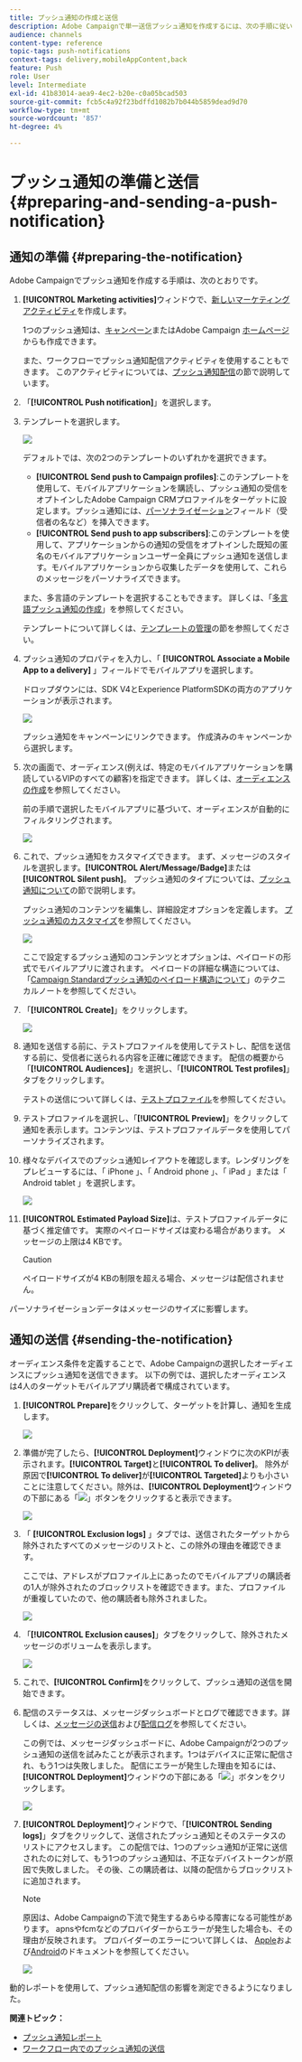 ```yaml
---
title: プッシュ通知の作成と送信
description: Adobe Campaignで単一送信プッシュ通知を作成するには、次の手順に従います。
audience: channels
content-type: reference
topic-tags: push-notifications
context-tags: delivery,mobileAppContent,back
feature: Push
role: User
level: Intermediate
exl-id: 41b83014-aea9-4ec2-b20e-c0a05bcad503
source-git-commit: fcb5c4a92f23bdffd1082b7b044b5859dead9d70
workflow-type: tm+mt
source-wordcount: '857'
ht-degree: 4%

---
```


# プッシュ通知の準備と送信{#preparing-and-sending-a-push-notification}

## 通知の準備 {#preparing-the-notification}

Adobe Campaignでプッシュ通知を作成する手順は、次のとおりです。

1. **[!UICONTROL Marketing activities]**&#x200B;ウィンドウで、[新しいマーケティングアクティビティ](../../start/using/marketing-activities.md#creating-a-marketing-activity)を作成します。

   1つのプッシュ通知は、[キャンペーン](../../start/using/marketing-activities.md#creating-a-marketing-activity)またはAdobe Campaign [ホームページ](../../start/using/interface-description.md#home-page)からも作成できます。

   また、ワークフローでプッシュ通知配信アクティビティを使用することもできます。 このアクティビティについては、[プッシュ通知配信](../../automating/using/push-notification-delivery.md)の節で説明しています。

1. 「**[!UICONTROL Push notification]**」を選択します。
1. テンプレートを選択します。

   ![](assets/push_notif_type.png)

   デフォルトでは、次の2つのテンプレートのいずれかを選択できます。

   * **[!UICONTROL Send push to Campaign profiles]**:このテンプレートを使用して、モバイルアプリケーションを購読し、プッシュ通知の受信をオプトインしたAdobe Campaign CRMプロファイルをターゲットに設定します。プッシュ通知には、[パーソナライゼーション](../../designing/using/personalization.md#inserting-a-personalization-field)フィールド（受信者の名など）を挿入できます。
   * **[!UICONTROL Send push to app subscribers]**:このテンプレートを使用して、アプリケーションからの通知の受信をオプトインした既知の匿名のモバイルアプリケーションユーザー全員にプッシュ通知を送信します。モバイルアプリケーションから収集したデータを使用して、これらのメッセージをパーソナライズできます。

   また、多言語のテンプレートを選択することもできます。 詳しくは、「[多言語プッシュ通知の作成](../../channels/using/creating-a-multilingual-push-notification.md)」を参照してください。

   テンプレートについて詳しくは、[テンプレートの管理](../../start/using/marketing-activity-templates.md)の節を参照してください。

1. プッシュ通知のプロパティを入力し、「 **[!UICONTROL Associate a Mobile App to a delivery]** 」フィールドでモバイルアプリを選択します。

   ドロップダウンには、SDK V4とExperience PlatformSDKの両方のアプリケーションが表示されます。

   ![](assets/push_notif_properties.png)

   プッシュ通知をキャンペーンにリンクできます。 作成済みのキャンペーンから選択します。

1. 次の画面で、オーディエンス(例えば、特定のモバイルアプリケーションを購読しているVIPのすべての顧客)を指定できます。 詳しくは、[オーディエンスの作成](../../audiences/using/creating-audiences.md)を参照してください。

   前の手順で選択したモバイルアプリに基づいて、オーディエンスが自動的にフィルタリングされます。

   ![](assets/push_notif_audience.png)

1. これで、プッシュ通知をカスタマイズできます。 まず、メッセージのスタイルを選択します。**[!UICONTROL Alert/Message/Badge]**&#x200B;または&#x200B;**[!UICONTROL Silent push]**。 プッシュ通知のタイプについては、[プッシュ通知について](../../channels/using/about-push-notifications.md)の節で説明します。

   プッシュ通知のコンテンツを編集し、詳細設定オプションを定義します。 [プッシュ通知のカスタマイズ](../../channels/using/customizing-a-push-notification.md)を参照してください。

   ![](assets/push_notif_content.png)

   ここで設定するプッシュ通知のコンテンツとオプションは、ペイロードの形式でモバイルアプリに渡されます。 ペイロードの詳細な構造については、「[Campaign Standardプッシュ通知のペイロード構造について](https://docs.adobe.com/content/help/ja-JP/campaign-standard/using/communication-channels/push-notifications/push-payload.html)」のテクニカルノートを参照してください。

1. 「**[!UICONTROL Create]**」をクリックします。

   ![](assets/push_notif_content_2.png)

1. 通知を送信する前に、テストプロファイルを使用してテストし、配信を送信する前に、受信者に送られる内容を正確に確認できます。 配信の概要から「**[!UICONTROL Audiences]**」を選択し、「**[!UICONTROL Test profiles]**」タブをクリックします。

   テストの送信について詳しくは、[テストプロファイル](../../sending/using/sending-proofs.md)を参照してください。

1. テストプロファイルを選択し、「**[!UICONTROL Preview]**」をクリックして通知を表示します。コンテンツは、テストプロファイルデータを使用してパーソナライズされます。
1. 様々なデバイスでのプッシュ通知レイアウトを確認します。レンダリングをプレビューするには、「 iPhone 」、「 Android phone 」、「 iPad 」または「 Android tablet 」を選択します。

   ![](assets/push_notif_preview.png)

1. **[!UICONTROL Estimated Payload Size]**&#x200B;は、テストプロファイルデータに基づく推定値です。 実際のペイロードサイズは変わる場合があります。 メッセージの上限は4 KBです。

   >[!CAUTION]
   >
   >ペイロードサイズが4 KBの制限を超える場合、メッセージは配信されません。

パーソナライゼーションデータはメッセージのサイズに影響します。

## 通知の送信 {#sending-the-notification}

オーディエンス条件を定義することで、Adobe Campaignの選択したオーディエンスにプッシュ通知を送信できます。 以下の例では、選択したオーディエンスは4人のターゲットモバイルアプリ購読者で構成されています。

1. **[!UICONTROL Prepare]**&#x200B;をクリックして、ターゲットを計算し、通知を生成します。

   ![](assets/push_send_1.png)

1. 準備が完了したら、**[!UICONTROL Deployment]**&#x200B;ウィンドウに次のKPIが表示されます。**[!UICONTROL Target]**&#x200B;と&#x200B;**[!UICONTROL To deliver]**。 除外が原因で&#x200B;**[!UICONTROL To deliver]**&#x200B;が&#x200B;**[!UICONTROL Targeted]**&#x200B;よりも小さいことに注意してください。除外は、**[!UICONTROL Deployment]**&#x200B;ウィンドウの下部にある「![](assets/lp_link_properties.png)」ボタンをクリックすると表示できます。

   ![](assets/push_send_2.png)

1. 「 **[!UICONTROL Exclusion logs]** 」タブでは、送信されたターゲットから除外されたすべてのメッセージのリストと、この除外の理由を確認できます。

   ここでは、アドレスがプロファイル上にあったのでモバイルアプリの購読者の1人が除外されたのブロックリストを確認できます。また、プロファイルが重複していたので、他の購読者も除外されました。

   ![](assets/push_send_5.png)

1. 「**[!UICONTROL Exclusion causes]**」タブをクリックして、除外されたメッセージのボリュームを表示します。

   ![](assets/push_send_7.png)

1. これで、**[!UICONTROL Confirm]**&#x200B;をクリックして、プッシュ通知の送信を開始できます。
1. 配信のステータスは、メッセージダッシュボードとログで確認できます。詳しくは、[メッセージの送信](../../sending/using/confirming-the-send.md)および[配信ログ](../../sending/using/monitoring-a-delivery.md#delivery-logs)を参照してください。

   この例では、メッセージダッシュボードに、Adobe Campaignが2つのプッシュ通知の送信を試みたことが表示されます。1つはデバイスに正常に配信され、もう1つは失敗しました。 配信にエラーが発生した理由を知るには、**[!UICONTROL Deployment]**&#x200B;ウィンドウの下部にある「![](assets/lp_link_properties.png)」ボタンをクリックします。

   ![](assets/push_send_4.png)

1. **[!UICONTROL Deployment]**&#x200B;ウィンドウで、「**[!UICONTROL Sending logs]**」タブをクリックして、送信されたプッシュ通知とそのステータスのリストにアクセスします。 この配信では、1つのプッシュ通知が正常に送信されたのに対して、もう1つのプッシュ通知は、不正なデバイストークンが原因で失敗しました。 その後、この購読者は、以降の配信からブロックリストに追加されます。

   >[!NOTE]
   >
   >原因は、Adobe Campaignの下流で発生するあらゆる障害になる可能性があります。 apnsやfcmなどのプロバイダーからエラーが発生した場合も、その理由が反映されます。 プロバイダーのエラーについて詳しくは、 [Apple](https://developer.apple.com/library/content/documentation/NetworkingInternet/Conceptual/RemoteNotificationsPG/CommunicatingwithAPNs.html)および[Android](https://firebase.google.com/docs/cloud-messaging/http-server-ref)のドキュメントを参照してください。

   ![](assets/push_send_6.png)

動的レポートを使用して、プッシュ通知配信の影響を測定できるようになりました。

**関連トピック：**

* [プッシュ通知レポート](../../reporting/using/push-notification-report.md)
* [ワークフロー内でのプッシュ通知の送信](../../automating/using/push-notification-delivery.md)
